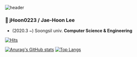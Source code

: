 ![header](https://capsule-render.vercel.app/api?type=wave&color=auto&height=300&section=header&text=capsule%20render&fontSize=90)

### 👋 jHoon0223 / Jae-Hoon Lee

* (2020.3 ~) Soongsil univ. **Computer Science & Engineering**

[![Hits](https://hits.seeyoufarm.com/api/count/incr/badge.svg?url=https%3A%2F%2Fgithub.com%2FjHoon0223&count_bg=%233D3D42&title_bg=%2325252B&icon=visualstudiocode.svg&icon_color=%230066B8&title=hits&edge_flat=true)](https://hits.seeyoufarm.com)

[![Anurag's GitHub stats](https://github-readme-stats.vercel.app/api?username=jHoon0223&show_icons=true&hide=prs&hide_border=true&border_radius=0&bg_color=2c2c32&title_color=0066b8&icon_color=0066b8&text_color=ffffff)](https://github.com/anuraghazra/github-readme-stats)
[![Top Langs](https://github-readme-stats.vercel.app/api/top-langs/?username=jHoon0223&layout=compact&hide_border=true&border_radius=0&bg_color=2c2c32&title_color=0066b8&text_color=ffffff&hide=javascript,scss,css)](https://github.com/anuraghazra/github-readme-stats)

<!--
**jHoon0223/jHoon0223** is a ✨ _special_ ✨ repository because its `README.md` (this file) appears on your GitHub profile.

Here are some ideas to get you started:

- 🔭 I’m currently working on ...
- 🌱 I’m currently learning ...
- 👯 I’m looking to collaborate on ...
- 🤔 I’m looking for help with ...
- 💬 Ask me about ...
- 📫 How to reach me: ...
- 😄 Pronouns: ...
- ⚡ Fun fact: ...
-->
